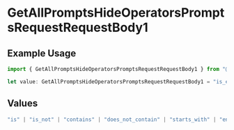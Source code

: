 # GetAllPromptsHideOperatorsPromptsRequestRequestBody1

## Example Usage

```typescript
import { GetAllPromptsHideOperatorsPromptsRequestRequestBody1 } from "@orq-ai/node/models/operations";

let value: GetAllPromptsHideOperatorsPromptsRequestRequestBody1 = "is_empty";
```

## Values

```typescript
"is" | "is_not" | "contains" | "does_not_contain" | "starts_with" | "ends_with" | "is_empty" | "is_not_empty"
```